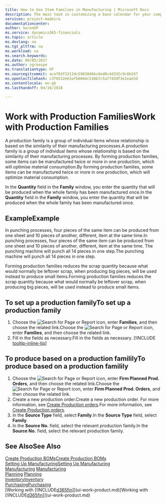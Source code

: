 ```yaml
---
title: How to Use Item Families in Manufacturing | Microsoft Docs
description: The main task in customizing a base calendar for your company, or one of its business partners, is to enter any changes to working and nonworking day status.
services: project-madeira
documentationcenter: 
author: SorenGP
ms.service: dynamics365-financials
ms.topic: article
ms.devlang: na
ms.tgt_pltfrm: na
ms.workload: na
ms.search.keywords: 
ms.date: 09/05/2017
ms.author: sgroespe
ms.translationtype: HT
ms.sourcegitcommit: acef03f32124c5983846bc6ed0c4d332c9c8b347
ms.openlocfilehash: c3f6532e63afb6044c538b7c5a7743df3e1eae5d
ms.contentlocale: en-gb
ms.lasthandoff: 04/16/2018

---
```

# <a name="work-with-production-families"></a><span data-ttu-id="eafa8-103">Work with Production Families</span><span class="sxs-lookup"><span data-stu-id="eafa8-103">Work with Production Families</span></span>
<span data-ttu-id="eafa8-104">A production family is a group of individual items whose relationship is based on the similarity of their manufacturing processes.</span><span class="sxs-lookup"><span data-stu-id="eafa8-104">A production family is a group of individual items whose relationship is based on the similarity of their manufacturing processes.</span></span> <span data-ttu-id="eafa8-105">By forming production families, some items can be manufactured twice or more in one production, which will optimise material consumption.</span><span class="sxs-lookup"><span data-stu-id="eafa8-105">By forming production families, some items can be manufactured twice or more in one production, which will optimize material consumption.</span></span>

<span data-ttu-id="eafa8-106">In the **Quantity** field in the **Family** window, you enter the quantity that will be produced when the whole family has been manufactured once.</span><span class="sxs-lookup"><span data-stu-id="eafa8-106">In the **Quantity** field in the **Family** window, you enter the quantity that will be produced when the whole family has been manufactured once.</span></span>

## <a name="example"></a><span data-ttu-id="eafa8-107">Example</span><span class="sxs-lookup"><span data-stu-id="eafa8-107">Example</span></span>
<span data-ttu-id="eafa8-108">In punching processes, four pieces of the same item can be produced from one sheet and 10 pieces of another, different, item at the same time.</span><span class="sxs-lookup"><span data-stu-id="eafa8-108">In punching processes, four pieces of the same item can be produced from one sheet and 10 pieces of another, different, item at the same time.</span></span> <span data-ttu-id="eafa8-109">The punching machine will punch all 14 pieces in one step.</span><span class="sxs-lookup"><span data-stu-id="eafa8-109">The punching machine will punch all 14 pieces in one step.</span></span>

<span data-ttu-id="eafa8-110">Forming production families reduces the scrap quantity because what would normally be leftover scrap, when producing big pieces, will be used instead to produce small items.</span><span class="sxs-lookup"><span data-stu-id="eafa8-110">Forming production families reduces the scrap quantity because what would normally be leftover scrap, when producing big pieces, will be used instead to produce small items.</span></span>

## <a name="to-set-up-a-production-family"></a><span data-ttu-id="eafa8-111">To set up a production family</span><span class="sxs-lookup"><span data-stu-id="eafa8-111">To set up a production family</span></span>
1. <span data-ttu-id="eafa8-112">Choose the ![Search for Page or Report](media/ui-search/search_small.png "Search for Page or Report icon") icon, enter **Families**, and then choose the related link.</span><span class="sxs-lookup"><span data-stu-id="eafa8-112">Choose the ![Search for Page or Report](media/ui-search/search_small.png "Search for Page or Report icon") icon, enter **Families**, and then choose the related link.</span></span>
2. <span data-ttu-id="eafa8-113">Fill in the fields as necessary.</span><span class="sxs-lookup"><span data-stu-id="eafa8-113">Fill in the fields as necessary.</span></span> [!INCLUDE [tooltip-inline-tip](includes/tooltip-inline-tip_md.md)]

## <a name="to-produce-based-on-a-production-familily"></a><span data-ttu-id="eafa8-114">To produce based on a production familily</span><span class="sxs-lookup"><span data-stu-id="eafa8-114">To produce based on a production familily</span></span>
1. <span data-ttu-id="eafa8-115">Choose the ![Search for Page or Report](media/ui-search/search_small.png "Search for Page or Report icon") icon, enter **Firm Planned Prod. Orders**, and then choose the related link.</span><span class="sxs-lookup"><span data-stu-id="eafa8-115">Choose the ![Search for Page or Report](media/ui-search/search_small.png "Search for Page or Report icon") icon, enter **Firm Planned Prod. Orders**, and then choose the related link.</span></span>
2. <span data-ttu-id="eafa8-116">Create a new production order.</span><span class="sxs-lookup"><span data-stu-id="eafa8-116">Create a new production order.</span></span> <span data-ttu-id="eafa8-117">For more information, see [Create Production orders](production-how-to-create-production-orders.md).</span><span class="sxs-lookup"><span data-stu-id="eafa8-117">For more information, see [Create Production orders](production-how-to-create-production-orders.md).</span></span>
3. <span data-ttu-id="eafa8-118">In the **Source Type** field, select **Family**.</span><span class="sxs-lookup"><span data-stu-id="eafa8-118">In the **Source Type** field, select **Family**.</span></span>  
4. <span data-ttu-id="eafa8-119">In the **Source No.** field, select the relevant production family.</span><span class="sxs-lookup"><span data-stu-id="eafa8-119">In the **Source No.** field, select the relevant production family.</span></span>

## <a name="see-also"></a><span data-ttu-id="eafa8-120">See Also</span><span class="sxs-lookup"><span data-stu-id="eafa8-120">See Also</span></span>
[<span data-ttu-id="eafa8-121">Create Production BOMs</span><span class="sxs-lookup"><span data-stu-id="eafa8-121">Create Production BOMs</span></span>](production-how-to-create-production-boms.md)  
[<span data-ttu-id="eafa8-122">Setting Up Manufacturing</span><span class="sxs-lookup"><span data-stu-id="eafa8-122">Setting Up Manufacturing</span></span>](production-configure-production-processes.md)  
<span data-ttu-id="eafa8-123">[Manufacturing](production-manage-manufacturing.md)  </span><span class="sxs-lookup"><span data-stu-id="eafa8-123">[Manufacturing](production-manage-manufacturing.md)  </span></span>  
<span data-ttu-id="eafa8-124">[Planning](production-planning.md) </span><span class="sxs-lookup"><span data-stu-id="eafa8-124">[Planning](production-planning.md) </span></span>  
[<span data-ttu-id="eafa8-125">Inventory</span><span class="sxs-lookup"><span data-stu-id="eafa8-125">Inventory</span></span>](inventory-manage-inventory.md)  
[<span data-ttu-id="eafa8-126">Purchasing</span><span class="sxs-lookup"><span data-stu-id="eafa8-126">Purchasing</span></span>](purchasing-manage-purchasing.md)  
<span data-ttu-id="eafa8-127">[Working with [!INCLUDE[d365fin](includes/d365fin_md.md)]](ui-work-product.md)</span><span class="sxs-lookup"><span data-stu-id="eafa8-127">[Working with [!INCLUDE[d365fin](includes/d365fin_md.md)]](ui-work-product.md)</span></span>

